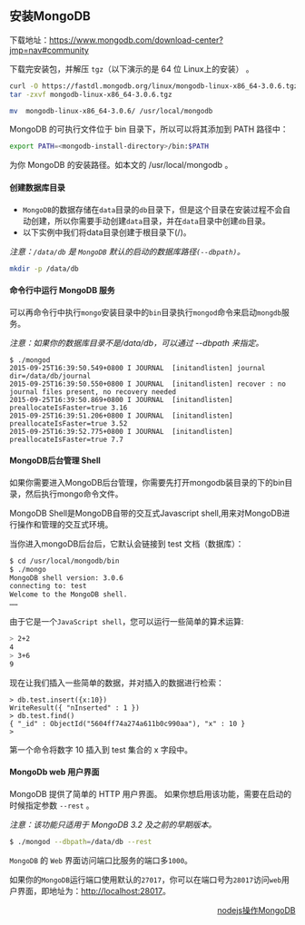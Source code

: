 ## 安装MongoDB

下载地址：https://www.mongodb.com/download-center?jmp=nav#community

下载完安装包，并解压 `tgz`（以下演示的是 64 位 Linux上的安装） 。
```bash
curl -O https://fastdl.mongodb.org/linux/mongodb-linux-x86_64-3.0.6.tgz    # 下载
tar -zxvf mongodb-linux-x86_64-3.0.6.tgz                                   # 解压

mv  mongodb-linux-x86_64-3.0.6/ /usr/local/mongodb                         # 将解压包拷贝到指定目录
```

MongoDB 的可执行文件位于 bin 目录下，所以可以将其添加到 PATH 路径中：
```bash
export PATH=<mongodb-install-directory>/bin:$PATH
```
__<mongodb-install-directory>__  为你 MongoDB 的安装路径。如本文的 /usr/local/mongodb 。


#### 创建数据库目录

* `MongoDB`的数据存储在`data`目录的`db`目录下，但是这个目录在安装过程不会自动创建，所以你需要手动创建`data`目录，并在`data`目录中创建`db`目录。
* 以下实例中我们将data目录创建于根目录下(/)。

_注意：`/data/db` 是 `MongoDB` 默认的启动的数据库路径`(--dbpath)`。_

```bash
mkdir -p /data/db
```

#### 命令行中运行 MongoDB 服务

可以再命令行中执行`mongo`安装目录中的`bin`目录执行`mongod`命令来启动`mongdb`服务。

_注意：如果你的数据库目录不是/data/db，可以通过 --dbpath 来指定。_

```mongodb
$ ./mongod
2015-09-25T16:39:50.549+0800 I JOURNAL  [initandlisten] journal dir=/data/db/journal
2015-09-25T16:39:50.550+0800 I JOURNAL  [initandlisten] recover : no journal files present, no recovery needed
2015-09-25T16:39:50.869+0800 I JOURNAL  [initandlisten] preallocateIsFaster=true 3.16
2015-09-25T16:39:51.206+0800 I JOURNAL  [initandlisten] preallocateIsFaster=true 3.52
2015-09-25T16:39:52.775+0800 I JOURNAL  [initandlisten] preallocateIsFaster=true 7.7
```

#### MongoDB后台管理 Shell

如果你需要进入MongoDB后台管理，你需要先打开mongodb装目录的下的bin目录，然后执行mongo命令文件。

MongoDB Shell是MongoDB自带的交互式Javascript shell,用来对MongoDB进行操作和管理的交互式环境。

当你进入mongoDB后台后，它默认会链接到 test 文档（数据库）：

```bash
$ cd /usr/local/mongodb/bin
$ ./mongo
MongoDB shell version: 3.0.6
connecting to: test
Welcome to the MongoDB shell.
……
```
由于它是一个`JavaScript shell`，您可以运行一些简单的算术运算:
```bash
> 2+2
4
> 3+6
9
```
现在让我们插入一些简单的数据，并对插入的数据进行检索：
```mongodb
> db.test.insert({x:10})
WriteResult({ "nInserted" : 1 })
> db.test.find()
{ "_id" : ObjectId("5604ff74a274a611b0c990aa"), "x" : 10 }
>
```
第一个命令将数字 10 插入到 test 集合的 x 字段中。

#### MongoDb web 用户界面

MongoDB 提供了简单的 HTTP 用户界面。 如果你想启用该功能，需要在启动的时候指定参数 `--rest` 。

_注意：该功能只适用于 MongoDB 3.2 及之前的早期版本。_

```bash
$ ./mongod --dbpath=/data/db --rest
```

`MongoDB` 的 `Web` 界面访问端口比服务的端口多`1000`。

如果你的`MongoDB`运行端口使用默认的`27017`，你可以在端口号为`28017`访问`web`用户界面，即地址为：[http://localhost:28017](http://localhost:28017)。


<a href="nodejs-mongodb.md" style="float: right;">nodejs操作MongoDB</a>